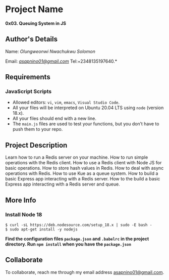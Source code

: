# Project Name
**0x03. Queuing System in JS**

## Author's Details
Name: *Olungweonwi Nwachukwu Solomon*

Email: *asapnino01@gmail.com*
Tel:+2348135197640.*

##  Requirements

### JavaScript Scripts
*   Allowed editors: `vi`, `vim`, `emacs`, `Visual Studio Code`.
*   All your files will be interpreted on Ubuntu 20.04 LTS using `node` (version 18.x).
*   All your files should end with a new line.
*   The `main.js` files are used to test your functions, but you don’t have to push them to your repo.

## Project Description
Learn how to run a Redis server on your machine.
How to run simple operations with the Redis client.
How to use a Redis client with Node JS for basic operations.
How to store hash values in Redis.
How to deal with async operations with Redis.
How to use Kue as a queue system.
How to build a basic Express app interacting with a Redis server.
How to the build a basic Express app interacting with a Redis server and queue.

## More Info
### Install Node 18
```
$ curl -sL https://deb.nodesource.com/setup_18.x | sudo -E bash -
$ sudo apt-get install -y nodejs
```

**Find the configuration files `package.json` and `.babelrc` in the project directory. Run `npm install` when you have the `package.json`**


## Collaborate

To collaborate, reach me through my email address asapnino01@gmail.com.
